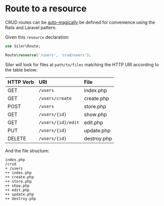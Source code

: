 # Route to a resource

CRUD routes can be [auto-magically](https://github.com/leocavalcante/siler/blob/master/src/Route/Route.php#L109) be defined for convenience using the Rails and Laravel pattern.

Given this `resource` declaration:

```php
use Siler\Route;

Route\resource('/users', 'crud/users');
```

Siler will look for files at `path/to/files` matching the HTTP URI according to the table below:

| HTTP Verb | URI | File |
| :--- | :--- | :--- |
| GET | `/users` | index.php |
| GET | `/users/create` | create.php |
| POST | `/users` | store.php |
| GET | `/users/{id}` | show.php |
| GET | `/users/{id}/edit` | edit.php |
| PUT | `/users/{id}` | update.php |
| DELETE | `/users/{id}` | destroy.php |

And the file structure:

```
index.php
/crud
+ /users
++ index.php
++ create.php
++ store.php
++ show.php
++ edit.php
++ update.php
++ destroy.php
```
